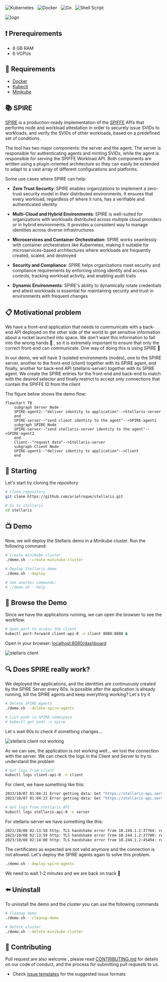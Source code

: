 ![Kubernetes](https://img.shields.io/badge/kubernetes-%23326ce5.svg?style=for-the-badge&logo=kubernetes&logoColor=white)&nbsp;&nbsp;
![Docker](https://img.shields.io/badge/docker-%230db7ed.svg?style=for-the-badge&logo=docker&logoColor=white)&nbsp;&nbsp;
![Go](https://img.shields.io/badge/go-%2300ADD8.svg?style=for-the-badge&logo=go&logoColor=white)&nbsp;&nbsp; 
![Shell Script](https://img.shields.io/badge/shell_script-%23121011.svg?style=for-the-badge&logo=gnu-bash&logoColor=white)

![logo](/images/stellaris_logo.png)

## :heavy_exclamation_mark: Prerequirements
- 8 GB RAM
- 6 VCPUs

## :bookmark: Requirements
- [Docker](https://docs.docker.com/engine/install/ubuntu/) 
- [Kubectl](https://kubernetes.io/docs/tasks/tools/install-kubectl-linux/)
- [Minikube](https://minikube.sigs.k8s.io/docs/start/)

## :books: SPIRE
[SPIRE](https://spiffe.io/) is a production-ready implementation of the [SPIFFE](https://spiffe.io/docs/latest/spiffe-about/overview/) APIs that performs node and workload attestation in order to securely issue SVIDs to workloads, and verify the SVIDs of other workloads, based on a predefined set of conditions. 

The tool has two major components: the server and the agent. The server
is responsible for authenticating agents and minting SVIDs, while the agent is responsible for serving the SPIFFE Workload API. Both components are written using a plugin-oriented architecture so they
can easily be extended to adapt to a vast array of different configurations and platforms.

Some use cases where SPIRE can help:

 - **Zero Trust Security**: SPIRE enables organizations to implement a zero-trust security model in their distributed environments. It ensures that every workload, regardless of where it runs, has a verifiable and authenticated identity

 - **Multi-Cloud and Hybrid Environments**: SPIRE is well-suited for organizations with workloads distributed across multiple cloud providers or in hybrid environments. It provides a consistent way to manage identities across diverse infrastructures

 - **Microservices and Container Orchestration**: SPIRE works seamlessly with container orchestrators like Kubernetes, making it suitable for microservices-based architectures where workloads are frequently created, scaled, and destroyed

 - **Security and Compliance**: SPIRE helps organizations meet security and compliance requirements by enforcing strong identity and access controls, tracking workload activity, and enabling audit trails

 - **Dynamic Environments**: SPIRE's ability to dynamically rotate credentials and attest workloads is essential for maintaining security and trust in environments with frequent changes

## :clipboard: Motivational problem
We have a front-end application that needs to communicate with a back-end API deployed on the other side of the world to get sensitive information about a rocket launched into space. We don't want this information to fall into the wrong hands :clown_face: , so it is extremely important to ensure that only the correct front-end can communicate. One way of doing this is using SPIRE :rocket:

In our demo, we will have 3 isolated environments (nodes), one to the SPIRE server, another to the front-end (client) together with its SPIRE agent, and finally, another for back-end API (stellaris-server) together with its SPIRE agent. We create the SPIRE entries for the front-end and back-end to match with the desired selector and finally restrict to accept only connections that contain the SPIFFE ID from the client

The figure below shows the demo flow:

```mermaid
flowchart TB
    subgraph Server Node
    SPIRE-agent2--"deliver identity to application"-->Stellaris-server
    end
    SPIRE-server--"send client identity to the agent"-->SPIRE-agent1
    subgraph SPIRE Node
    SPIRE-server--"send stellaris-server identity to the agent"-->SPIRE-agent2
    end
    Client--"request data"-->Stellaris-server
    subgraph Client Node
    SPIRE-agent1--"deliver identity to application"-->Client
    end
```

## :triangular_flag_on_post: Starting
Let's start by cloning the repository

```bash
# Clone repository
git clone https://github.com/arielroque/stellaris.git

# Go to stellaris
cd stellaris
```

## :tv: Demo 
Now, we will deploy the Stellaris demo in a Minikube cluster. Run the following command:

```bash
# Create minikube cluster
./demo.sh --create-minikube-cluster

# Deploy Stellaris demo
./demo.sh --deploy

# See another commands:
# ./demo.sh --help
```

## :rowboat: Browse the Demo
Since we have the applications running, we can open the browser to see the workflow. 

```bash
# Open port to access the client
kubectl port-forward client-api-0 -n client 8080:8080 &
```
Open in your browser: [localhost:8080/dashboard](http://localhost:8080/dashboard)

![stellaris client](images/stellaris_client.png)

## :mag: Does SPIRE really work?
We deployed the applications, and the identities are continuously created by the SPIRE Server every 60s. Is possible after the application is already running, kill the SPIRE agents and keep everything working? Let`s try it  

```bash
# Delete SPIRE Agents
./demo.sh --delete-spire-agents

# List pods in SPIRE namespace
# kubectl get pods -n spire
```
Let`s wait 60s to check if something changes...

![stellaris client not working](images/stellaris_client_not_working.png)

As we can see, the application is not working well... we lost the connection with the server. We can check the logs in the Client and Server to try to understand the problem

```bash
# Get logs from client
kubectl logs client-api-0 -n client
```
For client, we have something like this:

```bash
2023/10/07 01:04:21 Error getting data: Get "https://stellaris-api.server:8090/dashboard": x509svid: could not verify leaf certificate: x509: certificate has expired or is not yet valid: current time 2023-10-07T01:04:21Z is after 2023-10-07T00:56:17Z
2023/10/07 01:04:23 Error getting data: Get "https://stellaris-api.server:8090/dashboard": x509svid: could not verify leaf certificate: x509: certificate has expired or is not yet valid: current time 2023-10-07T01:04:23Z is after 2023-10-07T00:56:17Z
```

```bash
# Get logs from stellaris API
kubectl logs stellaris-api-0 -n server
```

For stellaris-server we have something like this:

```bash
2023/10/08 02:13:58 http: TLS handshake error from 10.244.1.2:37764: remote error: tls: bad certificate
2023/10/08 02:13:59 http: TLS handshake error from 10.244.1.2:37780: remote error: tls: bad certificate
2023/10/08 02:14:00 http: TLS handshake error from 10.244.1.2:45494: remote error: tls: bad certificate

```

The certificates as expected are not valid anymore and the connection is not allowed. Let's deploy the SPIRE agents again to solve this problem.

```bash
./demo.sh --deploy-spire-agents
```
We need to wait 1-2 minutes and we are back on track :rocket: 

## :arrow_left: Uninstall

To uninstall the demo and the cluster you can use the following commands

```bash
# Cleanup demo
./demo.sh --cleanup-demo

# Delete cluster
./demo.sh --delete-minikube-cluster
```
## :rocket: Contributing

Pull request are also welcome , please read  [CONTRIBUTING.md](/CONTRIBUTING.md)  for details on our code of conduct, and the process for submitting pull requests to us.
    
-   Check  [issue templates](https://github.com/arielroque/stellaris/issues)  for the suggested issue formats

